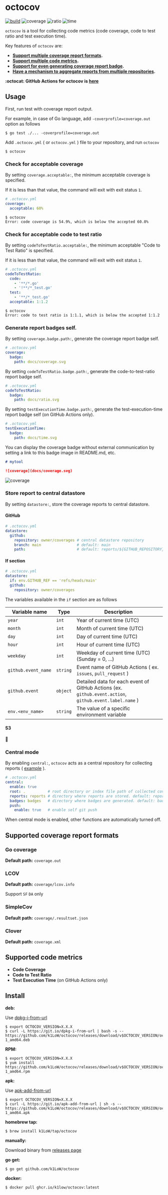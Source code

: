 # octocov

[![build](https://github.com/k1LoW/octocov/actions/workflows/ci.yml/badge.svg)](https://github.com/k1LoW/octocov/actions) ![coverage](docs/coverage.svg) ![ratio](docs/ratio.svg) ![time](docs/time.svg)

`octocov` is a tool for collecting code metrics (code coverage, code to test ratio and test execution time).

Key features of `octocov` are:

- **[Support multiple coverage report formats](#supported-coverage-report-formats).**
- **[Support multiple code metrics](#supported-code-metrics).**
- **[Support for even generating coverage report badge](#generate-coverage-report-badge-self).**
- **[Have a mechanism to aggregate reports from multiple repositories](#store-report-to-central-datastore).**

**:octocat: GitHub Actions for octocov is [here](https://github.com/k1LoW/octocov-action)**

## Usage

First, run test with coverage report output.

For example, in case of Go language, add `-coverprofile=coverage.out` option as follows

``` console
$ go test ./... -coverprofile=coverage.out
```

Add `.octocov.yml` ( or `octocov.yml` ) file to your repository, and run `octocov`

``` console
$ octocov
```

### Check for acceptable coverage

By setting `coverage.acceptable:`, the minimum acceptable coverage is specified.

If it is less than that value, the command will exit with exit status `1`.

``` yaml
# .octocov.yml
coverage:
  acceptable: 60%
```

``` console
$ octocov
Error: code coverage is 54.9%, which is below the accepted 60.0%
```

### Check for acceptable code to test ratio

By setting `codeToTestRatio.acceptable:`, the minimum acceptable "Code to Test Ratio" is specified.

If it is less than that value, the command will exit with exit status `1`.

``` yaml
# .octocov.yml
codeToTestRatio:
  code:
    - '**/*.go'
    - '!**/*_test.go'
  test:
    - '**/*_test.go'
  acceptable: 1:1.2
```

``` console
$ octocov
Error: code to test ratio is 1:1.1, which is below the accepted 1:1.2
```

### Generate report badges self.

By setting `coverage.badge.path:`, generate the coverage report badge self.

``` yaml
# .octocov.yml
coverage:
  badge:
    path: docs/coverage.svg
```

By setting `codeToTestRatio.badge.path:`, generate the code-to-test-ratio report badge self.

``` yaml
# .octocov.yml
codeToTestRatio:
  badge:
    path: docs/ratio.svg
```

By setting `testExecutionTime.badge.path:`, generate the test-execution-time report badge self (on GitHub Actions only).

``` yaml
# .octocov.yml
testExecutionTime:
  badge:
    path: docs/time.svg
```

You can display the coverage badge without external communication by setting a link to this badge image in README.md, etc.

``` markdown
# mytool

![coverage](docs/coverage.svg)
```

![coverage](docs/coverage.svg)

### Store report to central datastore

By setting `datastore:`, store the coverage reports to central datastore.

#### GitHub

``` yaml
# .octocov.yml
datastore:
  github:
    repository: owner/coverages # central datastore repository
    branch: main                # default: main
    path:                       # default: reports/${GITHUB_REPOSITORY}/report.json
```

#### If section

``` yaml
# .octocov.yml
datastore:
  if: env.GITHUB_REF == 'refs/heads/main'
  github:
    repository: owner/coverages
```

The variables available in the `if` section are as follows

| Variable name | Type | Description |
| --- | --- | --- |
| `year` | `int` | Year of current time (UTC) |
| `month` | `int` | Month of current time (UTC) |
| `day` | `int` | Day of current time (UTC) |
| `hour` | `int` | Hour of current time (UTC) |
| `weekday` | `int` | Weekday of current time (UTC) (Sunday = 0, ...) |
| `github.event_name` | `string` | Event name of GitHub Actions ( ex. `issues`, `pull_request` )|
| `github.event` | `object` | Detailed data for each event of GitHub Actions (ex. `github.event.action`, `github.event.label.name` ) |
| `env.<env_name>` | `string` | The value of a specific environment variable |

#### S3

:construction:

### Central mode

By enabling `central:`, `octocov` acts as a central repository for collecting reports ( [example](example/central/README.md) ).

``` yaml
# .octocov.yml
central:
  enable: true
  root: .          # root directory or index file path of collected coverage reports pages. default: .
  reports: reports # directory where reports are stored. default: reports
  badges: badges   # directory where badges are generated. default: badges
  push:
    enable: true   # enable self git push
```

When central mode is enabled, other functions are automatically turned off.

## Supported coverage report formats

### Go coverage

**Default path:** `coverage.out`

### LCOV

**Default path:** `coverage/lcov.info`

Support `SF` `DA` only

### SimpleCov

**Default path:** `coverage/.resultset.json`

### Clover

**Default path:** `coverage.xml`

## Supported code metrics

- **Code Coverage**
- **Code to Test Ratio**
- **Test Execution Time** (on GitHub Actions only)

## Install

**deb:**

Use [dpkg-i-from-url](https://github.com/k1LoW/dpkg-i-from-url)

``` console
$ export OCTOCOV_VERSION=X.X.X
$ curl -L https://git.io/dpkg-i-from-url | bash -s -- https://github.com/k1LoW/octocov/releases/download/v$OCTOCOV_VERSION/octocov_$OCTOCOV_VERSION-1_amd64.deb
```

**RPM:**

``` console
$ export OCTOCOV_VERSION=X.X.X
$ yum install https://github.com/k1LoW/octocov/releases/download/v$OCTOCOV_VERSION/octocov_$OCTOCOV_VERSION-1_amd64.rpm
```

**apk:**

Use [apk-add-from-url](https://github.com/k1LoW/apk-add-from-url)

``` console
$ export OCTOCOV_VERSION=X.X.X
$ curl -L https://git.io/apk-add-from-url | sh -s -- https://github.com/k1LoW/octocov/releases/download/v$OCTOCOV_VERSION/octocov_$OCTOCOV_VERSION-1_amd64.apk
```

**homebrew tap:**

```console
$ brew install k1LoW/tap/octocov
```

**manually:**

Download binary from [releases page](https://github.com/k1LoW/octocov/releases)

**go get:**

```console
$ go get github.com/k1LoW/octocov
```

**docker:**

```console
$ docker pull ghcr.io/k1low/octocov:latest
```
